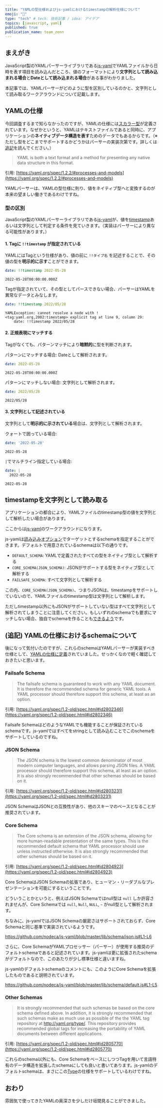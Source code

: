 ```yaml
---
title: "YAMLの型仕様およびjs-yamlにおけるtimestampの解析仕様について"
emoji: "🐥"
type: "tech" # tech: 技術記事 / idea: アイデア
topics: [javascript, yaml]
published: true
publication_name: team_zenn
---
```


## まえがき

JavaScript製のYAMLパーサーライブラリである[js-yaml](https://github.com/nodeca/js-yaml)でYAMLファイルから日時を表す項目を読み込んだところ、値のフォーマットにより**文字列として読み込まれる場合**と**Dateとして読み込まれる場合**がある事がわかりました。

本記事では、YAMLパーサーがどのように型を区別しているのかと、文字列として読み取るワークアラウンドについて記載します。

## YAMLの仕様

今回調査するまで知らなかったのですが、YAMLの仕様には[スカラー型](https://yaml.org/type/)が定義されています。なぜかというと、YAMLはテキストファイルであると同時に、アプリケーションの**ネイティブデータ構造を表す**ためのデータでもあるからです。（※ただし型をどこまでサポートするかどうかはパーサーの実装次第です。詳しくは[追記](https://zenn.dev/bisque/articles/yaml-type-spec#(%E8%BF%BD%E8%A8%98)-yaml%E3%81%AE%E4%BB%95%E6%A7%98%E3%81%AB%E3%81%8A%E3%81%91%E3%82%8Bschema%E3%81%AB%E3%81%A4%E3%81%84%E3%81%A6)を読んでください。）

> YAML is both a text format and a method for presenting any native data structure in this format.

引用: [https://yaml.org/spec/1.2.2/#processes-and-models](https://yaml.org/spec/1.2.2/#processes-and-models)

YAMLパーサーは、YAMLの型仕様に則り、値をネイティブ型へと変換するのが本来の望ましい働きであるわけですね。

### 型の区別

JavaScript製のYAMLパーサーライブラリである[js-yaml](https://github.com/nodeca/js-yaml)が、値を[timestamp](https://yaml.org/type/timestamp.html)あるいは文字列として判定する条件を見ていきます。（実装はパーサーにより異なる可能性があります。）

#### 1. Tagに `!!timestamp` が指定されている

YAMLにはTagという仕様があり、値の前に `!!タイプ名` を記述することで、その値の型を**明示的に示す**ことができます。

```yaml
date: !!timestamp 2022-05-28
```

```
2022-05-28T00:00:00.000Z
```

Tagが指定されていて、その型としてパースできない場合、パーサーはYAMLを異常なデータとみなします。

```yaml
date: !!timestamp 2022/05/28
```

```
YAMLException: cannot resolve a node with !<tag:yaml.org,2002:timestamp> explicit tag at line 9, column 29:
    date: !!timestamp 2022/05/28
```

#### 2. 正規表現にマッチする

Tagがなくても、パターンマッチにより**暗黙的**に型を判断されます。

パターンにマッチする場合: Dateとして解析されます。

```yaml
date: 2022-05-28
```

```
2022-05-28T00:00:00.000Z
```

パターンにマッチしない場合: 文字列として解析されます。

```yaml
date: 2022/05/28
```

```
2022/05/28
```

#### 3. 文字列として記述されている

文字列として**明示的に示されている**場合は、文字列として解析されます。

クォートで囲っている場合:

```yaml
date: '2022-05-28'
```

```
2022-05-28
```

`|`でマルチライン指定している場合:

```yaml
date: | 
  2022-05-28
```

```
2022-05-28
```

## timestampを文字列として読み取る

アプリケーションの都合により、YAMLファイルのtimestamp型の値を文字列として解析したい場合があります。

ここからは[js-yaml](https://github.com/nodeca/js-yaml)のワークアラウンドになります。

js-yamlは[読み込みオプション](https://github.com/nodeca/js-yaml#load-string---options-)でターゲットとするschemaを指定することができます。デフォルトで用意されているschemaは以下の通りです。

- `DEFAULT_SCHEMA`: YAMLで定義されたすべての型をネイティブ型として解析する
- `CORE_SCHEMA(JSON_SCHEMA)`: JSONがサポートする型をネイティブ型として解析する
- `FAILSAFE_SCHEMA`: すべて文字列として解析する

この内、`CORE_SCHEMA(JSON_SCHEMA)`、つまりJSONは、timestampをサポートしていないので、YAMLファイルのtimestamp型は文字列として解析します。

ただしtimestamp以外にもJSONがサポートしていない型はすべて文字列として解析されてしまうことに注意してください。もしいずれのschemaでも要求にマッチしない場合、独自でschemaを作ることも[できるよう](https://github.com/nodeca/js-yaml/issues/161#issuecomment-72711349)です。

## (追記) YAMLの仕様におけるschemaについて

後になって気付いたのですが、これらのschemaはYAMLパーサーが実装すべき仕様として、[YAMLの仕様に定義](https://yaml.org/spec/1.2-old/spec.html#Schema)されていました。せっかくなので軽く確認しておきたいと思います。

### Failsafe Schema

> The failsafe schema is guaranteed to work with any YAML document. It is therefore the recommended schema for generic YAML tools. A YAML processor should therefore support this schema, at least as an option.

引用: [https://yaml.org/spec/1.2-old/spec.html#id2802346](https://yaml.org/spec/1.2-old/spec.html#id2802346)

Failsafe SchemaはどのようなYAMLでも機能することが保証されているschemaです。js-yamlではすべてをstringとして読み込むことでこのschemaをサポートしているのですね。

### JSON Schema

> The JSON schema is the lowest common denominator of most modern computer languages, and allows parsing JSON files. A YAML processor should therefore support this schema, at least as an option. It is also strongly recommended that other schemas should be based on it.

引用: [https://yaml.org/spec/1.2-old/spec.html#id2803231](https://yaml.org/spec/1.2-old/spec.html#id2803231)

JSON SchemaはJSONとの互換性があり、他のスキーマのベースとなることが推奨されています。

### Core Schema

> The Core schema is an extension of the JSON schema, allowing for more human-readable presentation of the same types. This is the recommended default schema that YAML processor should use unless instructed otherwise. It is also strongly recommended that other schemas should be based on it.

引用: [https://yaml.org/spec/1.2-old/spec.html#id2804923](https://yaml.org/spec/1.2-old/spec.html#id2804923)

Core SchemaはJSON Schemaの拡張であり、ヒューマン・リーダブルなプレゼンテーションを可能にするということです。

どういうことかというと、例えばJSON Schemaではnull型は `null` しか許容されませんが、Core Schemaでは `null`, `Null`, `NULL`, `~` がnull型として解析されます。

ちなみに、js-yamlではJSON Schemaの厳密さはサポートされておらず、Core Schemaと同じ基準で実装されているようです。

https://github.com/nodeca/js-yaml/blob/master/lib/schema/json.js#L1-L6

さらに、Core SchemaがYAMLプロセッサー（パーサー）が使用する推奨のデフォルトschemaであると記述されています。js-yamlは更に拡張されたschemaがデフォルトなので、このあたりが少し標準仕様と違いますね。

js-yamlのデフォルトschemaのコメントにも、このようにCore Schemaを拡張したものであると説明されています。

https://github.com/nodeca/js-yaml/blob/master/lib/schema/default.js#L1-L5

### Other Schemas

> It is strongly recommended that such schemas be based on the core schema defined above. In addition, it is strongly recommended that such schemas make as much use as possible of the the YAML tag repository at http://yaml.org/type/. This repository provides recommended global tags for increasing the portability of YAML documents between different applications.

引用: [https://yaml.org/spec/1.2-old/spec.html#id2805770](https://yaml.org/spec/1.2-old/spec.html#id2805770)

これらのschema以外にも、Core SchemaをベースにしつつTagを用いて言語特有のデータ構造を拡張したschemaにしても良いと書いてあります。js-yamlのデフォルトschemaは、まさにこの[Type](http://yaml.org/type/)の仕様をサポートしているわけですね。

## おわり

雰囲気で使ってきたYAMLの奥深さを少しだけ垣間見ることができました。